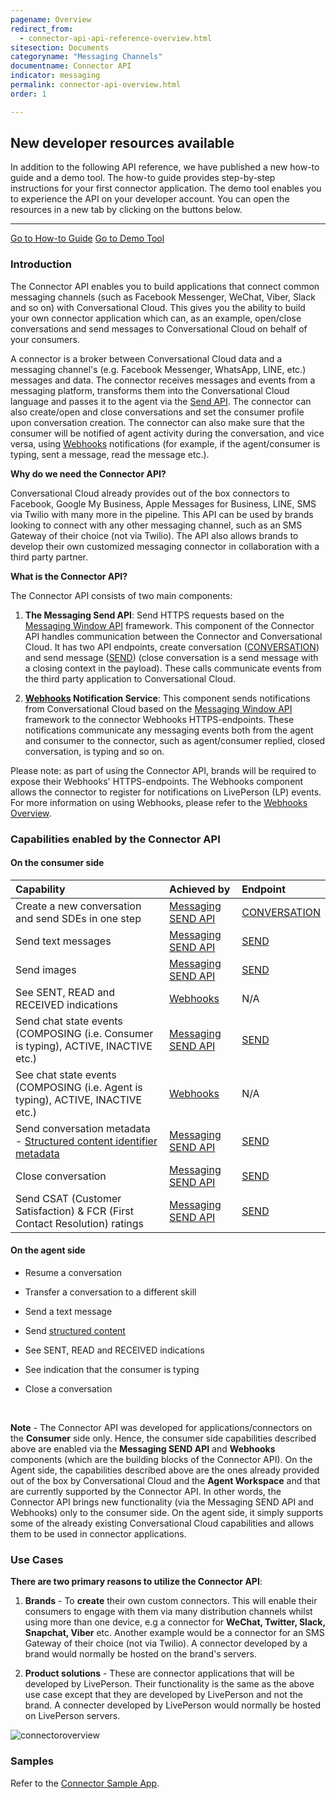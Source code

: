 ```yaml
---
pagename: Overview
redirect_from:
  - connector-api-api-reference-overview.html
sitesection: Documents
categoryname: "Messaging Channels"
documentname: Connector API
indicator: messaging
permalink: connector-api-overview.html
order: 1

---
```


<div class="alert alert-warning" role="alert">
  <h2>New developer resources available</h2>
  <p>In addition to the following API reference, we have published a new how-to guide and a demo tool. The how-to guide provides step-by-step instructions for your first connector application. The demo tool enables you to experience the API on your developer account. You can open the resources in a new tab by clicking on the buttons below.</p>
  <hr>
  <a class="btn btn-primary btn-m active" href="https://livepersoninc.github.io/lp-devassist-connectors/" target="_blank" role="button">Go to How-to Guide</a>
  <a class="btn btn-primary btn-m active" href="https://connector-api.dev.liveperson.net/" target="_blank"  role="button">Go to Demo Tool</a>
</div>

### Introduction

The Connector API enables you to build applications that connect common messaging channels (such as Facebook Messenger, WeChat, Viber, Slack and so on) with Conversational Cloud. This gives you the ability to build your own connector application which can, as an example, open/close conversations and send messages to Conversational Cloud on behalf of your consumers.

A connector is a broker between Conversational Cloud data and a messaging channel's (e.g. Facebook Messenger, WhatsApp, LINE, etc.) messages and data. The connector receives messages and events from a messaging platform, transforms them into the Conversational Cloud language and passes it to the agent via the [Send API](connector-api-reference-overview.html). The connector can also create/open and close conversations and set the consumer profile upon conversation creation. The connector can also make sure that the consumer will be notified of agent activity during the conversation, and vice versa, using [Webhooks](webhooks-overview.html) notifications (for example, if the agent/consumer is typing, sent a message, read the message etc.).

**Why do we need the Connector API?**

Conversational Cloud already provides out of the box connectors to Facebook, Google My Business, Apple Messages for Business, LINE, SMS via Twilio with many more in the pipeline. This API can be used by brands looking to connect with any other messaging channel, such as an SMS Gateway of their choice (not via Twilio). The API also allows brands to develop their own customized messaging connector in collaboration with a third party partner.

**What is the Connector API?**

The Connector API consists of two main components:

1. **The Messaging Send API**: Send HTTPS requests based on the [Messaging Window API](consumer-int-overview.html) framework. This component of the Connector API handles communication between the Connector and Conversational Cloud. It has two API endpoints, create conversation ([CONVERSATION](sendapi-create.html)) and send message ([SEND](sendapi-send.html)) (close conversation is a send message with a closing context in the payload). These calls communicate events from the third party application to Conversational Cloud.

2. **[Webhooks](webhooks-overview.html) Notification Service**: This component sends notifications from Conversational Cloud based on the [Messaging Window API](consumer-int-overview.html) framework to the connector Webhooks HTTPS-endpoints. These notifications communicate any messaging events both from the agent and consumer to the connector, such as agent/consumer replied, closed conversation, is typing and so on.

Please note: as part of using the Connector API, brands will be required to expose their Webhooks' HTTPS-endpoints. The Webhooks component allows the connector to register for notifications on LivePerson (LP) events. For more information on using Webhooks, please refer to the [Webhooks Overview](webhooks-overview.html).

### Capabilities enabled by the Connector API

#### On the **consumer** side

| Capability | Achieved by | Endpoint |
| :-- | :--- | :--- |
| Create a new conversation and send SDEs in one step | [Messaging SEND API](connector-api-overview.html) | [CONVERSATION](sendapi-create.html) |
| Send text messages | [Messaging SEND API](connector-api-overview.html) | [SEND](sendapi-send.html) |
| Send images | [Messaging SEND API](connector-api-overview.html) | [SEND](sendapi-send.html) |
| See SENT, READ and RECEIVED indications | [Webhooks](webhooks-overview.html) | N/A |
| Send chat state events (COMPOSING (i.e. Consumer is typing), ACTIVE, INACTIVE etc.) | [Messaging SEND API](connector-api-overview.html) | [SEND](sendapi-send.html) |
| See chat state events (COMPOSING (i.e. Agent is typing), ACTIVE, INACTIVE etc.) | [Webhooks](webhooks-overview.html) | N/A |
| Send conversation metadata - [Structured content identifier metadata](guides-conversation-metadata-guide.html#structured-content-identifier-externalid) | [Messaging SEND API](connector-api-overview.html) | [SEND](sendapi-send.html) |
| Close conversation | [Messaging SEND API](connector-api-overview.html) | [SEND](sendapi-send.html) |
| Send CSAT (Customer Satisfaction) & FCR (First Contact Resolution) ratings | [Messaging SEND API](connector-api-overview.html) | [SEND](sendapi-send.html) |

#### On the **agent** side

* Resume a conversation

* Transfer a conversation to a different skill

* Send a text message

* Send [structured content](/rich-messaging-structured-content-card.html)

* See SENT, READ and RECEIVED indications

* See indication that the consumer is typing

* Close a conversation

<br>

**Note** - The Connector API was developed for applications/connectors on the **Consumer** side only. Hence, the consumer side capabilities described above are enabled via the **Messaging SEND API** and **Webhooks** components (which are the building blocks of the Connector API). On the Agent side, the capabilities described above are the ones already provided out of the box by Conversational Cloud and the **Agent Workspace** and that are currently supported by the Connector API. In other words, the Connector API brings new functionality (via the Messaging SEND API and Webhooks) only to the consumer side. On the agent side, it simply supports some of the already existing Conversational Cloud capabilities and allows them to be used in connector applications.

### Use Cases

**There are two primary reasons to utilize the Connector API**:

1. **Brands** - To **create** their own custom connectors. This will enable their consumers to engage with them via many distribution channels whilst using more than one device, e.g a connector for **WeChat, Twitter, Slack, Snapchat, Viber** etc. Another example would be a connector for an SMS Gateway of their choice (not via Twilio). A connector developed by a brand would normally be hosted on the brand's servers.

2. **Product solutions** - These are connector applications that will be developed by LivePerson. Their functionality is the same as the above use case except that they are developed by LivePerson and not the brand. A connecter developed by LivePerson would normally be hosted on LivePerson servers.

<img class="zoomimg" src="img/Connector API - Simplified View.svg" alt="connectoroverview">

[comment]: <> (<iframe src="//players.brightcove.net/902047215001/default_default/index.html?videoId=5348329763001" allowfullscreen webkitallowfullscreen mozallowfullscreen height="280" width="500"></iframe>)

### Samples

Refer to the [Connector Sample App](connector-sample-app.html).
